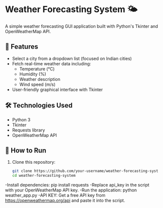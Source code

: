 # Weather Forecasting System 🌤️

A simple weather forecasting GUI application built with Python's Tkinter and OpenWeatherMap API.

## 🚀 Features

- Select a city from a dropdown list (focused on Indian cities)
- Fetch real-time weather data including:
  - Temperature (°C)
  - Humidity (%)
  - Weather description
  - Wind speed (m/s)
- User-friendly graphical interface with Tkinter

## 🛠 Technologies Used

- Python 3
- Tkinter
- Requests library
- OpenWeatherMap API

## 🧪 How to Run

1. Clone this repository:
   ```bash
   git clone https://github.com/your-username/weather-forecasting-system.git
   cd weather-forecasting-system
-Install dependencies:
pip install requests
-Replace api_key in the script with your OpenWeatherMap API key.
-Run the application:
python weather_app.py
-API KEY:
Get a free API key from https://openweathermap.org/api and paste it into the script.

